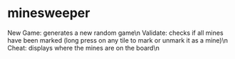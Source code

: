 minesweeper
===========

New Game: generates a new random game\n
Validate: checks if all mines have been marked (long press on any tile to mark or unmark it as a mine)\n
Cheat: displays where the mines are on the board\n
